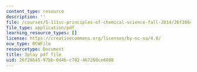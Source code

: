 ```yaml
---
content_type: resource
description: ''
file: /courses/5-111sc-principles-of-chemical-science-fall-2014/26f2864597bb0d4bc782467268ce6088_CFPnZ66nge4.pdf
file_type: application/pdf
learning_resource_types: []
license: https://creativecommons.org/licenses/by-nc-sa/4.0/
ocw_type: OCWFile
resourcetype: Document
title: 3play pdf file
uid: 26f28645-97bb-0d4b-c782-467268ce6088
---
```

